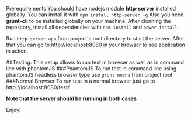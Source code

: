 Prerequirements
You should have nodejs module **http-server** installed globally. You can install it with `npm install http-server -g`
Also you need **grunt-cli** to be installed globally on your machine.
After clonning the repository, install all dependencies with `npm install` and `bower install`.

Run `http-server app` from project's root directory to start the server.
After that you can go to http://localhost:8080 in your browser to see application in action.

##Testing:
This setup allows to run test in browser as well as in command line with phantomJS
###PhantomJS
To run test in command line using phantomJS headless browser type use `grunt mocha` from project root
###Normal Browser
To run test in a normal browser just go to http://localhost:8080/test/

**Note that the server should be running in both cases**

Enjoy!
